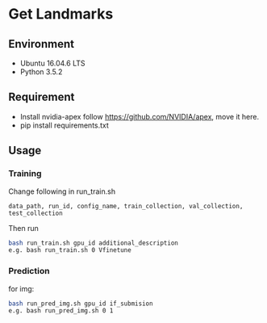 # Get Landmarks

## Environment

+ Ubuntu 16.04.6 LTS
+ Python 3.5.2

## Requirement
+ Install nvidia-apex follow https://github.com/NVIDIA/apex, move it here.
+ pip install requirements.txt

## Usage


### Training
Change following in run_train.sh
```
data_path, run_id, config_name, train_collection, val_collection, test_collection
```
Then run 
```bash 
bash run_train.sh gpu_id additional_description
e.g. bash run_train.sh 0 Vfinetune
```
### Prediction
for img: 

```bash
bash run_pred_img.sh gpu_id if_submision
e.g. bash run_pred_img.sh 0 1 
```
